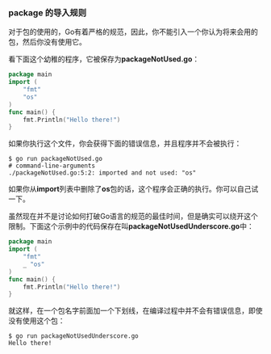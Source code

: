 ### package 的导入规则

对于包的使用的，Go有着严格的规范，因此，你不能引入一个你认为将来会用的包，然后你没有使用它。

看下面这个幼稚的程序，它被保存为**packageNotUsed.go**：

```go
package main
import (
	"fmt"
	"os" 
)
func main() { 
	fmt.Println("Hello there!")
}
```

如果你执行这个文件，你会获得下面的错误信息，并且程序并不会被执行：

```shell
$ go run packageNotUsed.go
# command-line-arguments
./packageNotUsed.go:5:2: imported and not used: "os"
```

如果你从**import**列表中删除了**os**包的话，这个程序会正确的执行。你可以自己试一下。

虽然现在并不是讨论如何打破Go语言的规范的最佳时间，但是确实可以绕开这个限制。下面这个示例中的代码保存在叫**packageNotUsedUnderscore.go**中：

```go
package main
import (
	"fmt"
	_ "os"
)
func main() { 
	fmt.Println("Hello there!")
}
```

就这样，在一个包名字前面加一个下划线，在编译过程中并不会有错误信息，即使没有使用这个包：

```shell
$ go run packageNotUsedUnderscore.go 
Hello there!
```

### 
